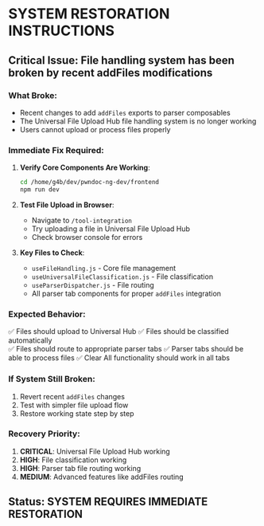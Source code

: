 # SYSTEM RESTORATION INSTRUCTIONS

## Critical Issue: File handling system has been broken by recent addFiles modifications

### What Broke:
- Recent changes to add `addFiles` exports to parser composables
- The Universal File Upload Hub file handling system is no longer working
- Users cannot upload or process files properly

### Immediate Fix Required:

1. **Verify Core Components Are Working**:
   ```bash
   cd /home/g4b/dev/pwndoc-ng-dev/frontend
   npm run dev
   ```

2. **Test File Upload in Browser**:
   - Navigate to `/tool-integration`
   - Try uploading a file in Universal File Upload Hub
   - Check browser console for errors

3. **Key Files to Check**:
   - `useFileHandling.js` - Core file management
   - `useUniversalFileClassification.js` - File classification
   - `useParserDispatcher.js` - File routing
   - All parser tab components for proper `addFiles` integration

### Expected Behavior:
✅ Files should upload to Universal Hub
✅ Files should be classified automatically  
✅ Files should route to appropriate parser tabs
✅ Parser tabs should be able to process files
✅ Clear All functionality should work in all tabs

### If System Still Broken:
1. Revert recent `addFiles` changes
2. Test with simpler file upload flow
3. Restore working state step by step

### Recovery Priority:
1. **CRITICAL**: Universal File Upload Hub working
2. **HIGH**: File classification working  
3. **HIGH**: Parser tab file routing working
4. **MEDIUM**: Advanced features like addFiles routing

## Status: SYSTEM REQUIRES IMMEDIATE RESTORATION
